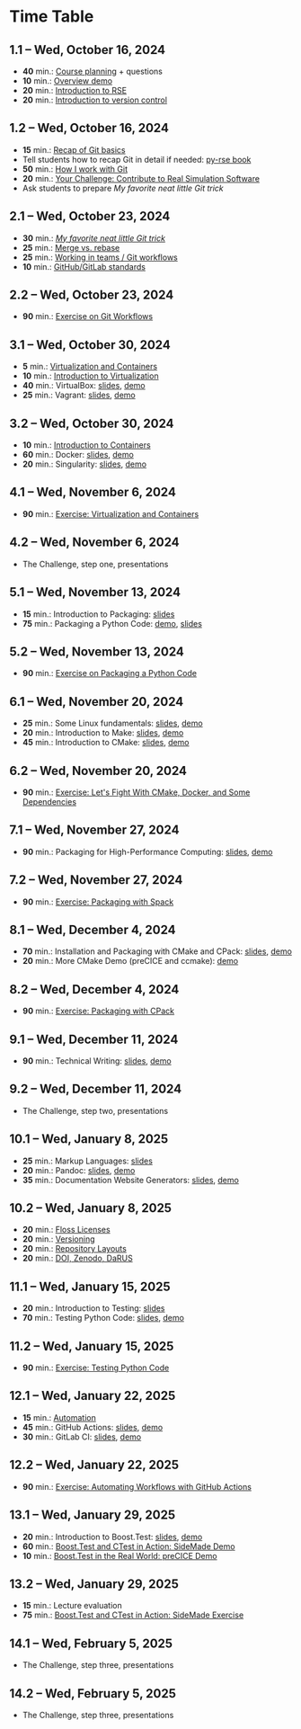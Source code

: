 # Time Table

## 1.1 – Wed, October 16, 2024

- **40** min.: [Course planning](https://github.com/Simulation-Software-Engineering/Lecture-Material/blob/main/00_organization/course_intro_slides.md) + questions
- **10** min.: [Overview demo](https://github.com/Simulation-Software-Engineering/Lecture-Material/blob/main/00_organization/topic_overview_demo.md)
- **20** min.: [Introduction to RSE](https://github.com/Simulation-Software-Engineering/Lecture-Material/blob/main/00_organization/rse_basics_slides.md)
- **20** min.: [Introduction to version control](https://github.com/Simulation-Software-Engineering/Lecture-Material/blob/main/01_version_control/intro_slides.md)

## 1.2 – Wed, October 16, 2024

- **15** min.: [Recap of Git basics](https://github.com/Simulation-Software-Engineering/Lecture-Material/blob/main/01_version_control/git_basics_demo.md#recap-of-git-basics)
- Tell students how to recap Git in detail if needed: [py-rse book](https://third-bit.com/py-rse)
- **50** min.: [How I work with Git](https://github.com/Simulation-Software-Engineering/Lecture-Material/blob/main/01_version_control/git_basics_demo.md#how-i-work-with-git)
- **20** min.: [Your Challenge: Contribute to Real Simulation Software](https://github.com/Simulation-Software-Engineering/Lecture-Material/blob/main/00_organization/challenge_intro_slides.md)
- Ask students to prepare *My favorite neat little Git trick*

## 2.1 – Wed, October 23, 2024

- **30** min.: [*My favorite neat little Git trick*](https://github.com/Simulation-Software-Engineering/Lecture-Material/blob/main/01_version_control/my_favorite_neat_little_git_trick_demo.md)
- **25** min.: [Merge vs. rebase](https://github.com/Simulation-Software-Engineering/Lecture-Material/blob/main/01_version_control/merge_rebase_slides.md)
- **25** min.: [Working in teams / Git workflows](https://github.com/Simulation-Software-Engineering/Lecture-Material/blob/main/01_version_control/workflow_slides.md)
- **10** min.: [GitHub/GitLab standards](https://github.com/Simulation-Software-Engineering/Lecture-Material/blob/main/01_version_control/standards_slides.md)

## 2.2 – Wed, October 23, 2024

- **90** min.: [Exercise on Git Workflows](https://github.com/Simulation-Software-Engineering/Lecture-Material/blob/main/01_version_control/git_exercise.md)

## 3.1 – Wed, October 30, 2024

- **5** min.: [Virtualization and Containers](https://github.com/Simulation-Software-Engineering/Lecture-Material/blob/main/02_virtualization_and_containers/intro_slides.md)
- **10** min.: [Introduction to Virtualization](https://github.com/Simulation-Software-Engineering/Lecture-Material/blob/main/02_virtualization_and_containers/virtualmachines_slides.md)
- **40** min.: VirtualBox: [slides](https://github.com/Simulation-Software-Engineering/Lecture-Material/blob/main/02_virtualization_and_containers/virtualbox_slides.md), [demo](https://github.com/Simulation-Software-Engineering/Lecture-Material/blob/main/02_virtualization_and_containers/virtualbox_demo.md)
- **25** min.: Vagrant: [slides](https://github.com/Simulation-Software-Engineering/Lecture-Material/blob/main/02_virtualization_and_containers/vagrant_slides.md), [demo](https://github.com/Simulation-Software-Engineering/Lecture-Material/blob/main/02_virtualization_and_containers/vagrant_demo.md)

## 3.2 – Wed, October 30, 2024

- **10** min.: [Introduction to Containers](https://github.com/Simulation-Software-Engineering/Lecture-Material/blob/main/02_virtualization_and_containers/containers_slides.md)
- **60** min.: Docker: [slides](https://github.com/Simulation-Software-Engineering/Lecture-Material/blob/main/02_virtualization_and_containers/docker_slides.md), [demo](https://github.com/Simulation-Software-Engineering/Lecture-Material/blob/main/02_virtualization_and_containers/docker_demo.md)
- **20** min.: Singularity: [slides](https://github.com/Simulation-Software-Engineering/Lecture-Material/blob/main/02_virtualization_and_containers/singularity_slides.md), [demo](https://github.com/Simulation-Software-Engineering/Lecture-Material/blob/main/02_virtualization_and_containers/singularity_demo.md)

## 4.1 – Wed, November 6, 2024

- **90** min.: [Exercise: Virtualization and Containers](https://github.com/Simulation-Software-Engineering/Lecture-Material/blob/main/02_virtualization_and_containers/virtualmachines_containers_exercise.md)

## 4.2 – Wed, November 6, 2024

- The Challenge, step one, presentations

## 5.1 – Wed, November 13, 2024

- **15** min.: Introduction to Packaging: [slides](https://github.com/Simulation-Software-Engineering/Lecture-Material/blob/main/03_building_and_packaging/intro_slides.md)
- **75** min.: Packaging a Python Code: [demo](https://github.com/Simulation-Software-Engineering/Lecture-Material/blob/main/03_building_and_packaging/pypi_slides.md), [slides](https://github.com/Simulation-Software-Engineering/Lecture-Material/blob/main/03_building_and_packaging/pypi_slides.md)

## 5.2 – Wed, November 13, 2024

- **90** min.: [Exercise on Packaging a Python Code](https://github.com/Simulation-Software-Engineering/Lecture-Material/blob/main/03_building_and_packaging/pypi_exercise.md)

## 6.1 – Wed, November 20, 2024

- **25** min.: Some Linux fundamentals: [slides](https://github.com/Simulation-Software-Engineering/Lecture-Material/blob/main/03_building_and_packaging/linux_fundamentals_slides.md), [demo](https://github.com/Simulation-Software-Engineering/Lecture-Material/blob/main/03_building_and_packaging/linux_fundamentals_demo.md)
- **20** min.: Introduction to Make: [slides](https://github.com/Simulation-Software-Engineering/Lecture-Material/blob/main/03_building_and_packaging/make_slides.md), [demo](https://github.com/Simulation-Software-Engineering/Lecture-Material/blob/main/03_building_and_packaging/make_demo.md)
- **45** min.: Introduction to CMake: [slides](https://github.com/Simulation-Software-Engineering/Lecture-Material/blob/main/03_building_and_packaging/cmake_slides.md), [demo](https://github.com/Simulation-Software-Engineering/Lecture-Material/blob/main/03_building_and_packaging/cmake_demo.md)

## 6.2 – Wed, November 20, 2024

- **90** min.: [Exercise: Let's Fight With CMake, Docker, and Some Dependencies](https://github.com/Simulation-Software-Engineering/Lecture-Material/blob/main/03_building_and_packaging/cmake_exercise.md)

## 7.1 – Wed, November 27, 2024

- **90** min.: Packaging for High-Performance Computing: [slides](https://github.com/Simulation-Software-Engineering/Lecture-Material/blob/main/03_building_and_packaging/spack_slides.md), [demo](https://github.com/Simulation-Software-Engineering/Lecture-Material/blob/main/03_building_and_packaging/spack_demo.md)

## 7.2 – Wed, November 27, 2024

- **90** min.: [Exercise: Packaging with Spack](https://github.com/Simulation-Software-Engineering/Lecture-Material/blob/main/03_building_and_packaging/spack_exercise.md)

## 8.1 – Wed, December 4, 2024

- **70** min.: Installation and Packaging with CMake and CPack: [slides](https://github.com/Simulation-Software-Engineering/Lecture-Material/blob/main/03_building_and_packaging/cpack_slides.md), [demo](https://github.com/Simulation-Software-Engineering/Lecture-Material/blob/main/03_building_and_packaging/cpack_demo.md)
- **20** min.: More CMake Demo (preCICE and ccmake): [demo](https://github.com/Simulation-Software-Engineering/Lecture-Material/blob/main/03_building_and_packaging/cmake_more_demo.md)

## 8.2 – Wed, December 4, 2024

- **90** min.: [Exercise: Packaging with CPack](https://github.com/Simulation-Software-Engineering/Lecture-Material/blob/main/03_building_and_packaging/cpack_exercise.md)

## 9.1 – Wed, December 11, 2024

- **90** min.: Technical Writing: [slides](https://github.com/Simulation-Software-Engineering/Lecture-Material/blob/main/04_documentation/technical_writing_slides.md), [demo](https://github.com/Simulation-Software-Engineering/Lecture-Material/blob/main/04_documentation/technical_writing_demo.md)

## 9.2 – Wed, December 11, 2024

- The Challenge, step two, presentations

## 10.1 – Wed, January 8, 2025

- **25** min.: Markup Languages: [slides](https://github.com/Simulation-Software-Engineering/Lecture-Material/blob/main/04_documentation/markup_languages_slides.md)
- **20** min.: Pandoc: [slides](https://github.com/Simulation-Software-Engineering/Lecture-Material/blob/main/04_documentation/pandoc_slides.md), [demo](https://github.com/Simulation-Software-Engineering/Lecture-Material/blob/main/04_documentation/pandoc_demo.md)
- **35** min.: Documentation Website Generators: [slides](https://github.com/Simulation-Software-Engineering/Lecture-Material/blob/main/04_documentation/website_generators_slides.md), [demo](https://github.com/Simulation-Software-Engineering/Lecture-Material/blob/main/04_documentation/website_generators_demo.md)

## 10.2 – Wed, January 8, 2025

- **20** min.: [Floss Licenses](https://github.com/Simulation-Software-Engineering/Lecture-Material/blob/main/06_miscellaneous/floss_licenses_slides.md)
- **20** min.: [Versioning](https://github.com/Simulation-Software-Engineering/Lecture-Material/blob/main/06_miscellaneous/versioning_slides.md)
- **20** min.: [Repository Layouts](https://github.com/Simulation-Software-Engineering/Lecture-Material/blob/main/06_miscellaneous/repository_layouts_slides.md)
- **20** min.: [DOI, Zenodo, DaRUS](https://github.com/Simulation-Software-Engineering/Lecture-Material/blob/main/06_miscellaneous/doi_zenodo_darus_slides.md)

## 11.1 – Wed, January 15, 2025

- **20** min.: Introduction to Testing: [slides](https://github.com/Simulation-Software-Engineering/Lecture-Material/blob/main/05_testing_and_ci/intro_slides.md)
- **70** min.: Testing Python Code: [slides](https://github.com/Simulation-Software-Engineering/Lecture-Material/blob/main/05_testing_and_ci/python_testing_slides.md), [demo](https://github.com/Simulation-Software-Engineering/Lecture-Material/blob/main/05_testing_and_ci/python_testing_demo.md)

## 11.2 – Wed, January 15, 2025

- **90** min.: [Exercise: Testing Python Code](https://github.com/Simulation-Software-Engineering/Lecture-Material/blob/main/05_testing_and_ci/python_testing_exercise.md)

## 12.1 – Wed, January 22, 2025

- **15** min.: [Automation](https://github.com/Simulation-Software-Engineering/Lecture-Material/blob/main/05_testing_and_ci/automation_slides.md)
- **45** min.: GitHub Actions: [slides](https://github.com/Simulation-Software-Engineering/Lecture-Material/blob/main/05_testing_and_ci/github_actions_slides.md), [demo](https://github.com/Simulation-Software-Engineering/Lecture-Material/blob/main/05_testing_and_ci/github_actions_demo.md)
- **30** min.: GitLab CI: [slides](https://github.com/Simulation-Software-Engineering/Lecture-Material/blob/main/05_testing_and_ci/gitlab_ci_slides.md), [demo](https://github.com/Simulation-Software-Engineering/Lecture-Material/blob/main/05_testing_and_ci/gitlab_ci_demo.md)

## 12.2 – Wed, January 22, 2025

- **90** min.: [Exercise: Automating Workflows with GitHub Actions](https://github.com/Simulation-Software-Engineering/Lecture-Material/blob/main/05_testing_and_ci/automation_exercise.md)

## 13.1 – Wed, January 29, 2025

- **20** min.: Introduction to Boost.Test: [slides](https://github.com/Simulation-Software-Engineering/Lecture-Material/blob/main/05_testing_and_ci/boost_testing_intro_slides.md), [demo](https://github.com/Simulation-Software-Engineering/Lecture-Material/blob/main/05_testing_and_ci/boost_testing_intro_demo.md)
- **60** min.: [Boost.Test and CTest in Action: SideMade Demo](https://github.com/Simulation-Software-Engineering/Lecture-Material/blob/main/05_testing_and_ci/boost_testing_sidemade_demo.md)
- **10** min.: [Boost.Test in the Real World: preCICE Demo](https://github.com/Simulation-Software-Engineering/Lecture-Material/blob/main/05_testing_and_ci/boost_testing_precice_demo.md)

## 13.2 – Wed, January 29, 2025

- **15** min.: Lecture evaluation
- **75** min.: [Boost.Test and CTest in Action: SideMade Exercise](https://github.com/Simulation-Software-Engineering/Lecture-Material/blob/main/05_testing_and_ci/boost_testing_exercise.md)

## 14.1 – Wed, February 5, 2025

- The Challenge, step three, presentations

## 14.2 – Wed, February 5, 2025

- The Challenge, step three, presentations
